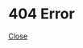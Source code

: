 <!DOCTYPE html>
<html lang="en">
  <head>
    <meta charset="UTF-8" />
    <meta http-equiv="X-UA-Compatible" content="IE=edge" />
    <meta name="viewport" content="width=device-width, initial-scale=1.0" />
    <title>Whitepace</title>
    <link rel="stylesheet" href="./css/style.css" />
    <meta name="description" content="whitepace">
    <link rel="icon" type="image/x-icon" href="./img/price-icon.png" />
  </head>
  <body>
    <div class="error">
      <div>
        <h1>404 Error</h1>
        <a href="./index.html">Close</a>
      </div>
    </div>
    <script src="./js/index.js"></script>
  </body>
</html>
